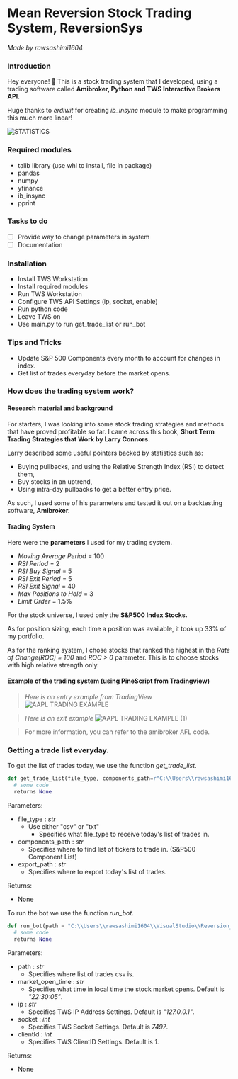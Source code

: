 # Mean Reversion Stock Trading System, ReversionSys
*Made by rawsashimi1604*

### Introduction
Hey everyone! :wave: This is a stock trading system that I developed, using a trading software called **Amibroker, Python and TWS Interactive Brokers API**.

Huge thanks to *erdiwit* for creating *ib_insync* module to make programming this much more linear!

![STATISTICS](https://user-images.githubusercontent.com/75880261/108598516-f8d08280-73c8-11eb-8cd6-7eea9db620e5.PNG)

### Required modules
- talib library (use whl to install, file in package)
- pandas
- numpy
- yfinance
- ib_insync
- pprint

### Tasks to do
- [ ] Provide way to change parameters in system
- [ ] Documentation

### Installation
- Install TWS Workstation
- Install required modules
- Run TWS Workstation
- Configure TWS API Settings (ip, socket, enable)
- Run python code
- Leave TWS on
- Use main.py to run get_trade_list or run_bot

### Tips and Tricks
- Update S&P 500 Components every month to account for changes in index.
- Get list of trades everyday before the market opens.

### How does the trading system work?
#### Research material and background
For starters, I was looking into some stock trading strategies and methods that have proved profitable so far. I came across this book, **Short Term Trading Strategies that Work by Larry Connors.**

Larry described some useful pointers backed by statistics such as:
- Buying pullbacks, and using the Relative Strength Index (RSI) to detect them,
- Buy stocks in an uptrend,
- Using intra-day pullbacks to get a better entry price.

As such, I used some of his parameters and tested it out on a backtesting software, **Amibroker.**

#### Trading System
Here were the **parameters** I used for my trading system.

- *Moving Average Period* = 100
- *RSI Period* = 2
- *RSI Buy Signal* = 5
- *RSI Exit Period* = 5
- *RSI Exit Signal* = 40
- *Max Positions to Hold* = 3
- *Limit Order* = 1.5%

For the stock universe, I used only the **S&P500 Index Stocks.**

As for position sizing, each time a position was available, it took up 33% of my portfolio.

As for the ranking system, I chose stocks that ranked the highest in the *Rate of Change(ROC) = 100* and *ROC > 0* parameter. This is to choose stocks with high relative strength only.

#### Example of the trading system (using PineScript from Tradingview)
> *Here is an entry example from TradingView*
![AAPL TRADING EXAMPLE](https://user-images.githubusercontent.com/75880261/108593823-0b3ec200-73b1-11eb-8c3c-6a74a165d747.png)

> *Here is an exit example*
![AAPL TRADING EXAMPLE (1)](https://user-images.githubusercontent.com/75880261/108593816-011cc380-73b1-11eb-90a3-80d80a30d6af.png)

> For more information, you can refer to the amibroker AFL code.

### Getting a trade list everyday.
To get the list of trades today, we use the function *get_trade_list*.
```python
def get_trade_list(file_type, components_path=r"C:\\Users\\rawsashimi1604\\VisualStudio\\Reversion_Sys\\ReversionSys\\S&P500 Components.csv", export_path="C:\\Users\\rawsashimi1604\\VisualStudio\\Reversion_Sys\\ReversionSys"):
  # some code
  returns None
```
Parameters:
  - file_type : *str*
    - Use either "csv" or "txt"
      - Specifies what file_type to receive today's list of trades in.
  - components_path : *str*
    - Specifies where to find list of tickers to trade in. (S&P500 Component List)
  - export_path : *str*
    - Specifies where to export today's list of trades.

Returns:
  - None

To run the bot we use the function *run_bot*.
```python
def run_bot(path = "C:\\Users\\rawsashimi1604\\VisualStudio\\Reversion_Sys\\ReversionSys\\2021-01-25 Reversion Trades.csv", market_open_time = "22:30:05", ip='127.0.0.1', socket=7497, clientId=1):
  # some code
  returns None
```
Parameters:
  - path : *str*
    - Specifies where list of trades csv is.
  - market_open_time : *str*
    - Specifies what time in local time the stock market opens. Default is *"22:30:05"*.
  - ip : *str*
    - Specifies TWS IP Address Settings. Default is *"127.0.0.1"*.
  - socket : *int*
    - Specifies TWS Socket Settings. Default is *7497*.
  - clientId : *int*
    - Specifies TWS ClientID Settings. Default is *1*.

Returns:
  - None
